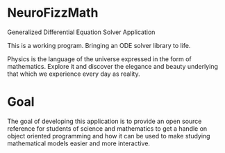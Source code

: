 NeuroFizzMath
=============

Generalized Differential Equation Solver Application

This is a working program. Bringing an ODE solver library to life.

Physics is the language of the universe expressed in the form of mathematics. Explore it and discover the elegance and beauty underlying that which we experience every day as reality.

Goal
=============

The goal of developing this application is to provide an open source reference for students of science and mathematics to get a handle on object oriented programming and how it can be
used to make studying mathematical models easier and more interactive.